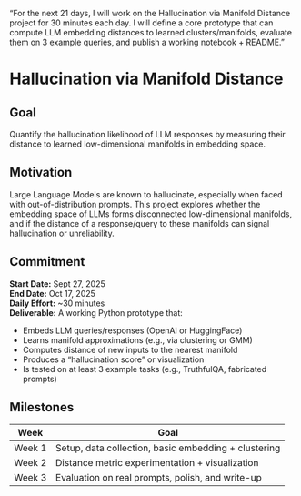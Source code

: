 “For the next 21 days, I will work on the Hallucination via Manifold Distance project for 30 minutes each day. I will define a core prototype that can compute LLM embedding distances to learned clusters/manifolds, evaluate them on 3 example queries, and publish a working notebook + README.”


# Hallucination via Manifold Distance

## Goal
Quantify the hallucination likelihood of LLM responses by measuring their distance to learned low-dimensional manifolds in embedding space.

## Motivation
Large Language Models are known to hallucinate, especially when faced with out-of-distribution prompts. This project explores whether the embedding space of LLMs forms disconnected low-dimensional manifolds, and if the distance of a response/query to these manifolds can signal hallucination or unreliability.

## Commitment

**Start Date:** Sept 27, 2025  
**End Date:** Oct 17, 2025  
**Daily Effort:** ~30 minutes  
**Deliverable:** A working Python prototype that:
- Embeds LLM queries/responses (OpenAI or HuggingFace)
- Learns manifold approximations (e.g., via clustering or GMM)
- Computes distance of new inputs to the nearest manifold
- Produces a “hallucination score” or visualization
- Is tested on at least 3 example tasks (e.g., TruthfulQA, fabricated prompts)

## Milestones

| Week | Goal |
|------|------|
| Week 1 | Setup, data collection, basic embedding + clustering |
| Week 2 | Distance metric experimentation + visualization |
| Week 3 | Evaluation on real prompts, polish, and write-up |



